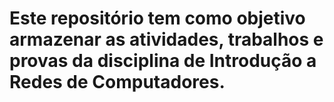 # Este repositório tem como objetivo armazenar as atividades, trabalhos e provas da disciplina de Introdução a Redes de Computadores.
